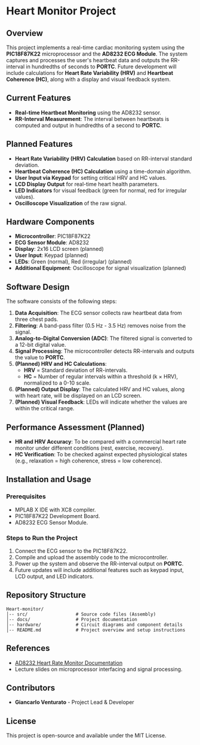 # Heart Monitor Project

## Overview
This project implements a real-time cardiac monitoring system using the **PIC18F87K22** microprocessor and the **AD8232 ECG Module**. The system captures and processes the user's heartbeat data and outputs the RR-interval in hundredths of seconds to **PORTC**. Future development will include calculations for **Heart Rate Variability (HRV)** and **Heartbeat Coherence (HC)**, along with a display and visual feedback system.

## Current Features
- **Real-time Heartbeat Monitoring** using the AD8232 sensor.
- **RR-Interval Measurement**: The interval between heartbeats is computed and output in hundredths of a second to **PORTC**.

## Planned Features
- **Heart Rate Variability (HRV) Calculation** based on RR-interval standard deviation.
- **Heartbeat Coherence (HC) Calculation** using a time-domain algorithm.
- **User Input via Keypad** for setting critical HRV and HC values.
- **LCD Display Output** for real-time heart health parameters.
- **LED Indicators** for visual feedback (green for normal, red for irregular values).
- **Oscilloscope Visualization** of the raw signal.

## Hardware Components
- **Microcontroller**: PIC18F87K22
- **ECG Sensor Module**: AD8232
- **Display**: 2x16 LCD screen (planned)
- **User Input**: Keypad (planned)
- **LEDs**: Green (normal), Red (irregular) (planned)
- **Additional Equipment**: Oscilloscope for signal visualization (planned)

## Software Design
The software consists of the following steps:
1. **Data Acquisition**: The ECG sensor collects raw heartbeat data from three chest pads.
2. **Filtering**: A band-pass filter (0.5 Hz - 3.5 Hz) removes noise from the signal.
3. **Analog-to-Digital Conversion (ADC)**: The filtered signal is converted to a 12-bit digital value.
4. **Signal Processing**: The microcontroller detects RR-intervals and outputs the value to **PORTC**.
5. **(Planned) HRV and HC Calculations**:
   - **HRV** = Standard deviation of RR-intervals.
   - **HC** = Number of regular intervals within a threshold (k × HRV), normalized to a 0-10 scale.
6. **(Planned) Output Display**: The calculated HRV and HC values, along with heart rate, will be displayed on an LCD screen.
7. **(Planned) Visual Feedback**: LEDs will indicate whether the values are within the critical range.

## Performance Assessment (Planned)
- **HR and HRV Accuracy**: To be compared with a commercial heart rate monitor under different conditions (rest, exercise, recovery).
- **HC Verification**: To be checked against expected physiological states (e.g., relaxation = high coherence, stress = low coherence).

## Installation and Usage
### Prerequisites
- MPLAB X IDE with XC8 compiler.
- PIC18F87K22 Development Board.
- AD8232 ECG Sensor Module.

### Steps to Run the Project
1. Connect the ECG sensor to the PIC18F87K22.
2. Compile and upload the assembly code to the microcontroller.
3. Power up the system and observe the RR-interval output on **PORTC**.
4. Future updates will include additional features such as keypad input, LCD output, and LED indicators.

## Repository Structure
```
Heart-monitor/
│-- src/                  # Source code files (Assembly)
│-- docs/                 # Project documentation
│-- hardware/             # Circuit diagrams and component details
│-- README.md             # Project overview and setup instructions
```

## References
- [AD8232 Heart Rate Monitor Documentation](https://github.com/sparkfun/AD8232_Heart_Rate_Monitor)
- Lecture slides on microprocessor interfacing and signal processing.

## Contributors
- **Giancarlo Venturato** - Project Lead & Developer

## License
This project is open-source and available under the MIT License.

